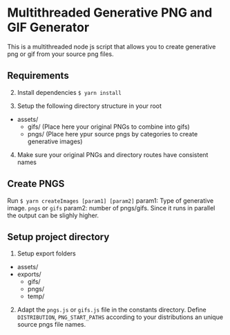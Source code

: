 # Multithreaded Generative PNG and GIF Generator
This is a multithreaded node js script that allows you to create generative png or gif from your source png files.

## Requirements

2. Install dependencies `$ yarn install`

1. Setup the following directory structure in your root
- assets/
    - gifs/ (Place here your original PNGs to combine into gifs)
    - pngs/ (Place here ypur source pngs by categories to create generative images)


4. Make sure your original PNGs and directory routes have consistent names

## Create PNGS
Run `$ yarn createImages [param1] [param2]`
param1: Type of generative image. `pngs` or `gifs`
param2: number of pngs/gifs. Since it runs in parallel the output can be slighly higher.


## Setup project directory
1. Setup export folders
- assets/
- exports/
    - gifs/
    - pngs/
    - temp/

2. Adapt the `pngs.js` or `gifs.js` file in the constants directory. Define `DISTRIBUTION`, `PNG_START_PATHS` according to your distributions an unique source pngs file names.

